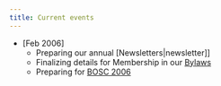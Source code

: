 ```yaml
---
title: Current events
---
```


-   \[Feb 2006\]
    -   Preparing our annual \[Newsletters|newsletter\]\]
    -   Finalizing details for Membership in our
        [Bylaws](Bylaws "wikilink")
    -   Preparing for [BOSC 2006](BOSC_2006 "wikilink")

